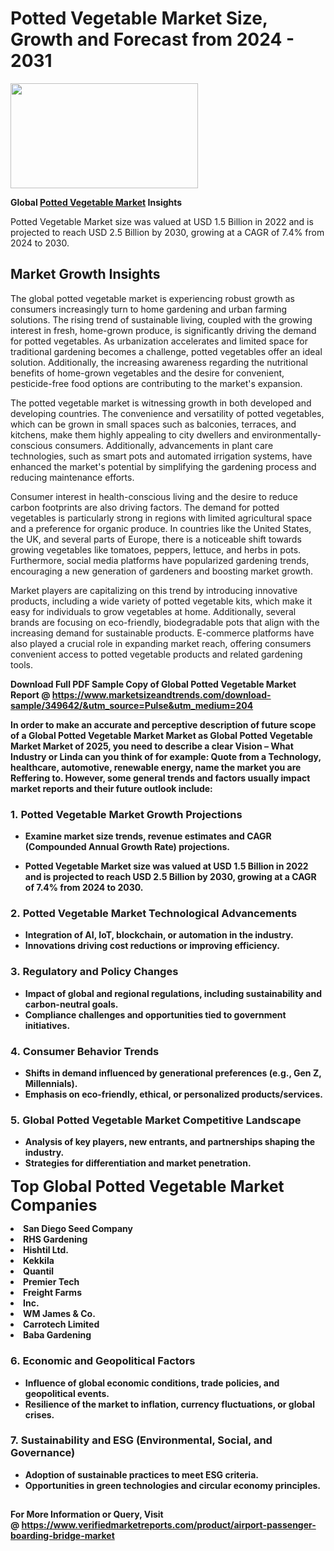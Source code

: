 <H1>Potted Vegetable Market Size, Growth and Forecast from 2024 - 2031</H1><img class="aligncenter size-medium wp-image-584254" src="https://thirdeyenews.in/wp-content/uploads/2024/09/Global-Market-Research-300x168.jpeg" alt="" width="300" height="168" /><p><strong>Global&nbsp;<a href="https://www.marketsizeandtrends.com/download-sample/349642/&amp;utm_source=Pulse&amp;utm_medium=204">Potted Vegetable Market</a> Insights</strong></p><p>Potted Vegetable Market size was valued at USD 1.5 Billion in 2022 and is projected to reach USD 2.5 Billion by 2030, growing at a CAGR of 7.4% from 2024 to 2030.</p><p><h2>Market Growth Insights</h2> <p>The global potted vegetable market is experiencing robust growth as consumers increasingly turn to home gardening and urban farming solutions. The rising trend of sustainable living, coupled with the growing interest in fresh, home-grown produce, is significantly driving the demand for potted vegetables. As urbanization accelerates and limited space for traditional gardening becomes a challenge, potted vegetables offer an ideal solution. Additionally, the increasing awareness regarding the nutritional benefits of home-grown vegetables and the desire for convenient, pesticide-free food options are contributing to the market's expansion.</p> <p><strong></strong></p> <p>The potted vegetable market is witnessing growth in both developed and developing countries. The convenience and versatility of potted vegetables, which can be grown in small spaces such as balconies, terraces, and kitchens, make them highly appealing to city dwellers and environmentally-conscious consumers. Additionally, advancements in plant care technologies, such as smart pots and automated irrigation systems, have enhanced the market's potential by simplifying the gardening process and reducing maintenance efforts.</p> <p>Consumer interest in health-conscious living and the desire to reduce carbon footprints are also driving factors. The demand for potted vegetables is particularly strong in regions with limited agricultural space and a preference for organic produce. In countries like the United States, the UK, and several parts of Europe, there is a noticeable shift towards growing vegetables like tomatoes, peppers, lettuce, and herbs in pots. Furthermore, social media platforms have popularized gardening trends, encouraging a new generation of gardeners and boosting market growth.</p> <p>Market players are capitalizing on this trend by introducing innovative products, including a wide variety of potted vegetable kits, which make it easy for individuals to grow vegetables at home. Additionally, several brands are focusing on eco-friendly, biodegradable pots that align with the increasing demand for sustainable products. E-commerce platforms have also played a crucial role in expanding market reach, offering consumers convenient access to potted vegetable products and related gardening tools.</p> <p><strong></p><p><span class=""><strong>Download Full PDF Sample Copy of Global Potted Vegetable Market Report</strong> @ <a href="https://www.marketsizeandtrends.com/download-sample/349642/&amp;utm_source=Pulse&amp;utm_medium=204" target="_blank">https://www.marketsizeandtrends.com/download-sample/349642/&amp;utm_source=Pulse&amp;utm_medium=204</a></span></p><p>In order to make an accurate and perceptive description of future scope of a Global&nbsp;Potted Vegetable Market Market as Global&nbsp;Potted Vegetable Market Market of 2025, you need to describe a clear Vision &ndash; What Industry or Linda can you think of for example: Quote from a Technology, healthcare, automotive, renewable energy, name the market you are Reffering to. However, some general trends and factors usually impact market reports and their future outlook include:</p><h3>1.&nbsp;<strong>Potted Vegetable Market Growth Projections</strong></h3><ul><li>Examine market size trends, revenue estimates and CAGR (Compounded Annual Growth Rate) projections.</li><li><p>Potted Vegetable Market size was valued at USD 1.5 Billion in 2022 and is projected to reach USD 2.5 Billion by 2030, growing at a CAGR of 7.4% from 2024 to 2030.</p></li></ul><h3>2.&nbsp;<strong>Potted Vegetable Market Technological Advancements</strong></h3><ul><li>Integration of AI, IoT, blockchain, or automation in the industry.</li><li>Innovations driving cost reductions or improving efficiency.</li></ul><h3>3.&nbsp;<strong>Regulatory and Policy Changes</strong></h3><ul><li>Impact of global and regional regulations, including sustainability and carbon-neutral goals.</li><li>Compliance challenges and opportunities tied to government initiatives.</li></ul><h3>4.&nbsp;<strong>Consumer Behavior Trends</strong></h3><ul><li>Shifts in demand influenced by generational preferences (e.g., Gen Z, Millennials).</li><li>Emphasis on eco-friendly, ethical, or personalized products/services.</li></ul><h3>5.&nbsp;<strong>Global Potted Vegetable Market Competitive Landscape</strong></h3><ul><li>Analysis of key players, new entrants, and partnerships shaping the industry.</li><li>Strategies for differentiation and market penetration.</li></ul><p data-pm-slice="1 1 []"><span style="color: inherit; font-family: inherit; font-size: 25px;">Top Global Potted Vegetable Market Companies</span></p><div class="" data-test-id=""><p><li>San Diego Seed Company</li><li> RHS Gardening</li><li> Hishtil Ltd.</li><li> Kekkila</li><li> Quantil</li><li> Premier Tech</li><li> Freight Farms</li><li> Inc.</li><li> WM James & Co.</li><li> Carrotech Limited</li><li> Baba Gardening</li></p></div><h3>6.&nbsp;<strong>Economic and Geopolitical Factors</strong></h3><ul><li>Influence of global economic conditions, trade policies, and geopolitical events.</li><li>Resilience of the market to inflation, currency fluctuations, or global crises.</li></ul><h3>7.&nbsp;<strong>Sustainability and ESG (Environmental, Social, and Governance)</strong></h3><ul><li>Adoption of sustainable practices to meet ESG criteria.</li><li>Opportunities in green technologies and circular economy principles.</li></ul><h2><strong style="font-size: 14px;">For More Information or Query, Visit @&nbsp;</strong><a style="background-color: #ffffff; font-size: 14px;" href="https://www.marketsizeandtrends.com/report/potted-vegetable-market/" target="_blank">https://www.verifiedmarketreports.com/product/airport-passenger-boarding-bridge-market</a></h2>
